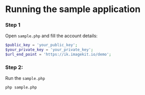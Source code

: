 # Running the sample application

### Step 1
Open `sample.php` and fill the account details:
```php
$public_key = 'your_public_key';
$your_private_key = 'your_private_key';
$url_end_point = 'https://ik.imagekit.io/demo';
```

### Step 2:
Run the `sample.php`
```bash
php sample.php
```